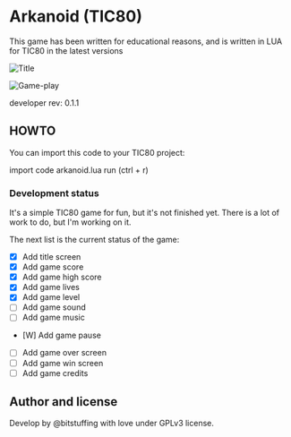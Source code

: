 # Arkanoid (TIC80) 

This game has been written for educational reasons, 
and is written in LUA for TIC80 in the latest versions 

![Title](https://i.ibb.co/P1FHs9P/Captura-desde-2023-03-31-18-24-18.png)

![Game-play](https://i.ibb.co/6W56dds/Captura-desde-2023-03-31-18-24-10.png)

developer rev: 0.1.1

## HOWTO

You can import this code to your TIC80 project:

import code arkanoid.lua
run (ctrl + r)

### Development status

It's a simple TIC80 game for fun, but it's not finished yet. There is a lot of work to do, but I'm working on it.

The next list is the current status of the game:

- [x] Add title screen
- [x] Add game score
- [x] Add game high score
- [x] Add game lives
- [X] Add game level
- [ ] Add game sound
- [ ] Add game music
- [W] Add game pause
- [ ] Add game over screen
- [ ] Add game win screen
- [ ] Add game credits

## Author and license 

Develop by @bitstuffing with love under GPLv3 license.

